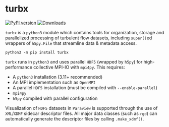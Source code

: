 # turbx
[![PyPI version](https://badge.fury.io/py/turbx.svg)](https://badge.fury.io/py/turbx)
[![Downloads](https://pepy.tech/badge/turbx)](https://pepy.tech/project/turbx)

`turbx` is a `python3` module which contains tools for organization, storage and parallelized processing of turbulent flow datasets, including `super()`ed wrappers of `h5py.File` that streamline data & metadata access.

```
python3 -m pip install turbx
```

`turbx` runs in `python3` and uses parallel `HDF5` (wrapped by `h5py`) for high-performance collective MPI-IO with `mpi4py`. This requires:

- A `python3` installation (3.11+ recommended)
- An MPI implementation such as `OpenMPI`
- A parallel `HDF5` installation (must be compiled with `--enable-parallel`) 
- `mpi4py`
- `h5py` compiled with parallel configuration

Visualization of `HDF5` datasets in `Paraview` is supported through the use of `XML`/`XDMF` sidecar descriptor files. All major data classes (such as `rgd`) can automatically generate the descriptor files by calling `.make_xdmf()`.

